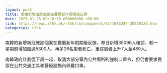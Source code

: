 ```yaml
---
layout: post
title: 南韓新增確診個案在農曆新年假期後反彈
date: 2023-01-26 09:18:10.000000000 +08:00
link: https://news.rthk.hk/rthk/ch/component/k2/1685287-20230126.htm
categories: rthk
---
```


南韓的新增新冠確診個案在農曆新年假期後反彈，單日新增35096人確診，較一星期前增加超過5300人，再多26名患者死亡，重症患者上升7人至489人。

南韓政府計劃從下周一起，取消大部分室內公共場所的強制口罩令，但仍會要求民眾在公共交通工具和醫療設施內佩戴口罩。
